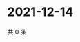 # 2021-12-14

共 0 条

<!-- BEGIN WEIBO -->
<!-- 最后更新时间 Tue Dec 14 2021 01:20:09 GMT+0800 (China Standard Time) -->

<!-- END WEIBO -->
